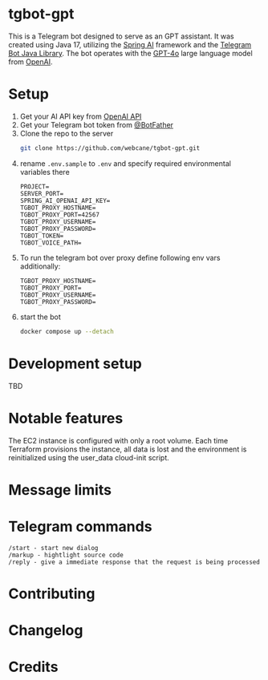 # tgbot-gpt
This is a Telegram bot designed to serve as an GPT assistant. 
It was created using Java 17, utilizing the [Spring AI](https://spring.io/projects/spring-ai) framework and the [Telegram Bot Java Library](https://github.com/rubenlagus/TelegramBots). The bot operates with the [GPT-4o](https://platform.openai.com/docs/models#gpt-4o) large language model from [OpenAI](https://platform.openai.com/docs/overview).

# Setup
1. Get your AI API key from [OpenAI API](https://openai.com/api)
2. Get your Telegram bot token from [@BotFather](https://t.me/BotFather)
3. Clone the repo to the server
    ```bash
    git clone https://github.com/webcane/tgbot-gpt.git
    ```
4. rename `.env.sample` to `.env` and specify required environmental variables there
    ```dotenv
    PROJECT=
    SERVER_PORT=
    SPRING_AI_OPENAI_API_KEY=
    TGBOT_PROXY_HOSTNAME=
    TGBOT_PROXY_PORT=42567
    TGBOT_PROXY_USERNAME=
    TGBOT_PROXY_PASSWORD=
    TGBOT_TOKEN=
    TGBOT_VOICE_PATH=
    ```
5. To run the telegram bot over proxy define following env vars additionally:
    ```dotenv
    TGBOT_PROXY_HOSTNAME=
    TGBOT_PROXY_PORT=
    TGBOT_PROXY_USERNAME=
    TGBOT_PROXY_PASSWORD=
    ```
6. start the bot
    ```bash
    docker compose up --detach
    ```

# Development setup
TBD

# Notable features
The EC2 instance is configured with only a root volume. Each time Terraform provisions the instance, 
all data is lost and the environment is reinitialized using the user_data cloud-init script.

# Message limits

# Telegram commands
```
/start - start new dialog
/markup - hightlight source code 
/reply - give a immediate response that the request is being processed
```

# Contributing

# Changelog

# Credits

